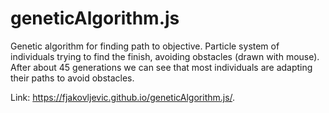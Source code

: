 # geneticAlgorithm.js
Genetic algorithm for finding path to objective.
Particle system of individuals trying to find the finish, avoiding obstacles (drawn with mouse).
After about 45 generations we can see that most individuals are adapting their paths to avoid obstacles.

Link: https://fjakovljevic.github.io/geneticAlgorithm.js/.

